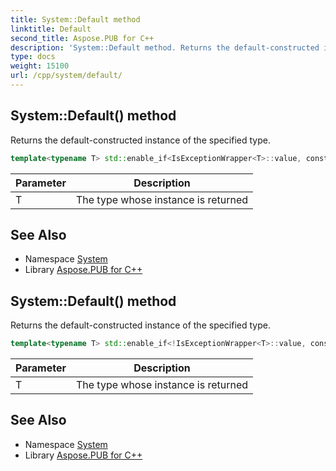 ```yaml
---
title: System::Default method
linktitle: Default
second_title: Aspose.PUB for C++
description: 'System::Default method. Returns the default-constructed instance of the specified type in C++.'
type: docs
weight: 15100
url: /cpp/system/default/
---
```

## System::Default() method


Returns the default-constructed instance of the specified type.

```cpp
template<typename T> std::enable_if<IsExceptionWrapper<T>::value, constT &>::type System::Default()
```


| Parameter | Description |
| --- | --- |
| T | The type whose instance is returned |

## See Also

* Namespace [System](../)
* Library [Aspose.PUB for C++](../../)
## System::Default() method


Returns the default-constructed instance of the specified type.

```cpp
template<typename T> std::enable_if<!IsExceptionWrapper<T>::value, constT &>::type System::Default()
```


| Parameter | Description |
| --- | --- |
| T | The type whose instance is returned |

## See Also

* Namespace [System](../)
* Library [Aspose.PUB for C++](../../)
